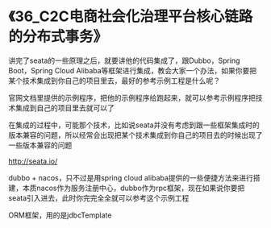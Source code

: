 
# 《36_C2C电商社会化治理平台核心链路的分布式事务》

讲完了seata的一些原理之后，就要讲他的代码集成了，跟Dubbo，Spring Boot，Spring Cloud Alibaba等框架进行集成，教会大家一个办法，如果你要把某个技术集成到你自己的项目里去，最好的参考示例工程是什么呢？

官网文档里提供的示例程序，把他的示例程序给跑起来，就可以参考示例程序把技术集成到自己的项目里去就可以了

在集成的过程中，可能那个技术，比如说seata并没有考虑到跟一些框架集成时的版本兼容的问题，所以经常会出现把某个技术集成到你自己的项目去的时候出现了一些版本兼容的问题

http://seata.io/


dubbo + nacos，只不过是用spring cloud alibaba提供的一些便捷方法来进行搭建，本质nacos作为服务注册中心，dubbo作为rpc框架，现在如果说你要把seata引入进去，此时你完完全全就可以参考这个示例工程

ORM框架，用的是jdbcTemplate


